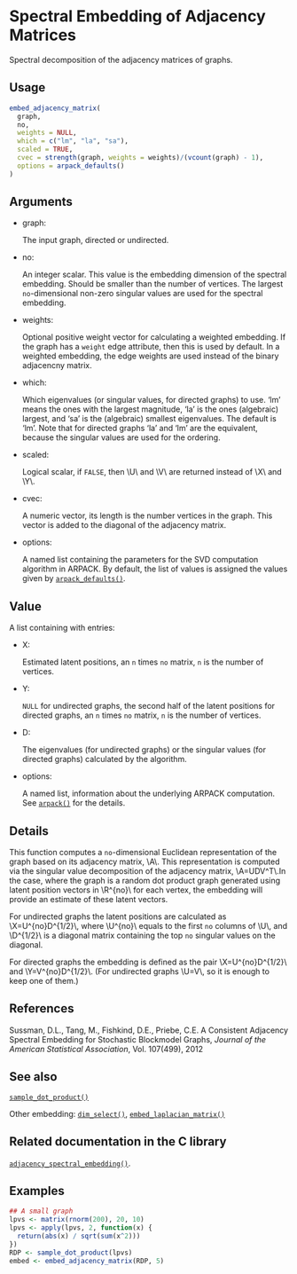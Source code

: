 # Spectral Embedding of Adjacency Matrices

Spectral decomposition of the adjacency matrices of graphs.

## Usage

``` r
embed_adjacency_matrix(
  graph,
  no,
  weights = NULL,
  which = c("lm", "la", "sa"),
  scaled = TRUE,
  cvec = strength(graph, weights = weights)/(vcount(graph) - 1),
  options = arpack_defaults()
)
```

## Arguments

- graph:

  The input graph, directed or undirected.

- no:

  An integer scalar. This value is the embedding dimension of the
  spectral embedding. Should be smaller than the number of vertices. The
  largest `no`-dimensional non-zero singular values are used for the
  spectral embedding.

- weights:

  Optional positive weight vector for calculating a weighted embedding.
  If the graph has a `weight` edge attribute, then this is used by
  default. In a weighted embedding, the edge weights are used instead of
  the binary adjacencny matrix.

- which:

  Which eigenvalues (or singular values, for directed graphs) to use.
  ‘lm’ means the ones with the largest magnitude, ‘la’ is the ones
  (algebraic) largest, and ‘sa’ is the (algebraic) smallest eigenvalues.
  The default is ‘lm’. Note that for directed graphs ‘la’ and ‘lm’ are
  the equivalent, because the singular values are used for the ordering.

- scaled:

  Logical scalar, if `FALSE`, then \\U\\ and \\V\\ are returned instead
  of \\X\\ and \\Y\\.

- cvec:

  A numeric vector, its length is the number vertices in the graph. This
  vector is added to the diagonal of the adjacency matrix.

- options:

  A named list containing the parameters for the SVD computation
  algorithm in ARPACK. By default, the list of values is assigned the
  values given by
  [`arpack_defaults()`](https://r.igraph.org/reference/arpack.md).

## Value

A list containing with entries:

- X:

  Estimated latent positions, an `n` times `no` matrix, `n` is the
  number of vertices.

- Y:

  `NULL` for undirected graphs, the second half of the latent positions
  for directed graphs, an `n` times `no` matrix, `n` is the number of
  vertices.

- D:

  The eigenvalues (for undirected graphs) or the singular values (for
  directed graphs) calculated by the algorithm.

- options:

  A named list, information about the underlying ARPACK computation. See
  [`arpack()`](https://r.igraph.org/reference/arpack.md) for the
  details.

## Details

This function computes a `no`-dimensional Euclidean representation of
the graph based on its adjacency matrix, \\A\\. This representation is
computed via the singular value decomposition of the adjacency matrix,
\\A=UDV^T\\.In the case, where the graph is a random dot product graph
generated using latent position vectors in \\R^{no}\\ for each vertex,
the embedding will provide an estimate of these latent vectors.

For undirected graphs the latent positions are calculated as
\\X=U^{no}D^{1/2}\\, where \\U^{no}\\ equals to the first `no` columns
of \\U\\, and \\D^{1/2}\\ is a diagonal matrix containing the top `no`
singular values on the diagonal.

For directed graphs the embedding is defined as the pair
\\X=U^{no}D^{1/2}\\ and \\Y=V^{no}D^{1/2}\\. (For undirected graphs
\\U=V\\, so it is enough to keep one of them.)

## References

Sussman, D.L., Tang, M., Fishkind, D.E., Priebe, C.E. A Consistent
Adjacency Spectral Embedding for Stochastic Blockmodel Graphs, *Journal
of the American Statistical Association*, Vol. 107(499), 2012

## See also

[`sample_dot_product()`](https://r.igraph.org/reference/sample_dot_product.md)

Other embedding:
[`dim_select()`](https://r.igraph.org/reference/dim_select.md),
[`embed_laplacian_matrix()`](https://r.igraph.org/reference/embed_laplacian_matrix.md)

## Related documentation in the C library

[`adjacency_spectral_embedding()`](https://igraph.org/c/html/latest/igraph-Embedding.html#igraph_adjacency_spectral_embedding).

## Examples

``` r
## A small graph
lpvs <- matrix(rnorm(200), 20, 10)
lpvs <- apply(lpvs, 2, function(x) {
  return(abs(x) / sqrt(sum(x^2)))
})
RDP <- sample_dot_product(lpvs)
embed <- embed_adjacency_matrix(RDP, 5)
```
